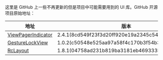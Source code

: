 这里是 GitHub 上一些不再更新的但是项目中可能需要用到的 UI 库。GitHub 开源项目原始地址：

| 地址                                                                      | 版本                                              | 所在包                    |
|-------------------------------------------------------------------------|-------------------------------------------------|------------------------|
| [ViewPagerIndicator](https://github.com/JakeWharton/ViewPagerIndicator) | 2.4.1(8cd549f23f3d20ff920e19a2345c54983f65e26b) | com.viewpagerindicator |
| [GestureLockView](https://github.com/sinawangnan7/GestureLockView)      | 1.0.2(c50548e525aa97a58f4c170b3f54b30c1e6bee75) | com.wangnan.library    |
| [RcLayout](https://github.com/GcsSloop/rclayout)                        | 1.8.1(04758ad231b819ba3181eb469333baac4c5d6456) | com.gcssloop.widget    |
